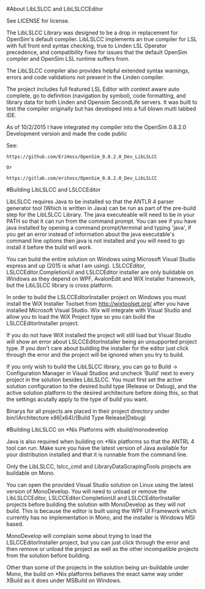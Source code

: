 #About LibLSLCC and LibLSLCCEditor


See LICENSE for license. 
 
 
The LibLSLCC Library was designed to be a drop in replacement for OpenSim's default compiler.
LibLSLCC implements an true compiler for LSL with full front end syntax checking, true to Linden LSL 
Operator precedence, and compatibility fixes for issues that the default OpenSim compiler and OpenSim LSL runtime suffers from. 
 
The LibLSLCC compiler also provides helpful extended syntax warnings, errors and code validations not present in the Linden compiler. 
 
 
The project includes full featured LSL Editor with context aware auto complete, go to definition (navigation by symbol), code formatting, and library data
for both Linden and Opensim SecondLife servers.  It was built to test the compiler originally but has developed into a full blown multi tabbed IDE.



As of 10/2/2015 I have integrated my compiler into the OpenSim 0.8.2.0 Development version and
made the code public


See:

	https://github.com/EriHoss/OpenSim_0.8.2.0_Dev_LibLSLCC

	Or
	
	https://gitlab.com/erihoss/OpenSim_0.8.2.0_Dev_LibLSLCC
	

	

#Building LibLSLCC and LSLCCEditor


LibLSLCC requires Java to be installed so that the ANTLR 4 parser generator tool (Which is written in Java) can be run as 
part of the pre-build step for the LibLSLCC Library.  The java executeable will need to be in your PATH so that it can run from the 
command prompt.  You can see if you have java installed by opening a command prompt/terminal and typing 'java', if you get an error
instead of information about the java executable's command line options then java is not installed and you will need to go
install it before the build will work.

You can build the entire solution on Windows using Microsoft Visual Studio express and up (2015 is what I am using).
LSLCCEditor, LSLCCEditor.CompletionUI and LSLCCEditor installer are only buildable on Windows as they depend on WPF, AvalonEdit
and WiX Installer framework,  but the LibLSLCC library is cross platform.

In order to build the LSLCCEditorInstaller project on Windows you must install the WiX Installer Toolset from http://wixtoolset.org/
after you have installed Microsoft Visual Studio.  Wix will integrate with Visual Studio and allow you to load the WiX Project 
type so you can build the LSLCCEditorInstaller project.

If you do not have WiX installed the project will still load but Visual Studio will show an error about LSLCCEditorInstaller 
being an unsupported project type.  If you don't care about building the installer for the editor just click through the error
and the project will be ignored when you try to build.

If you only wish to build the LibLSLCC library, you can go to Build -> Configuration Manager in Visual Studios and uncheck 'Build'
next to every project in the solution besides LibLSLCC.  You must first set the active solution configuration to the desired build
type (Release or Debug), and the active solution platform to the desired architecture before doing this, so that the settings acutally
apply to the type of build you want.

Binarys for all projects are placed in their project directory under bin/(Architecture x86|x64)/(Build Type Release|Debug)



#Building LibLSLCC on *Nix Platforms with xbuild/monodevelop


Java is also required when building on *Nix platforms so that the ANTRL 4 tool can run.  Make sure you have the latest
version of Java available for your distribution installed and that it is runnable from the command line.

Only the LibLSLCC, lslcc_cmd and LibraryDataScrapingTools projects are buildable on Mono.

You can open the provided Visual Studio solution on Linux using the latest version of MonoDevelop.
You will need to unload or remove the LibLSLCCEditor, LSLCCEditor.CompletionUI and LSLCCEditorInstaller projects before building
the solution with MonoDevelop as they will not build.  This is because the editor is built using the WPF UI Framework which currently
has no implementation in Mono, and the installer is Windows MSI based.

MonoDevelop will complain some about trying to load the LSLCCEditorInstaller project, but you can just click through the error and then
remove or unload the project as well as the other incompatible projects from the solution before building.

Other than some of the projects in the solution being un-buildable under Mono, the build on *Nix platforms behaves the exact same way
under XBuild as it does under MSBuild on Windows.





 